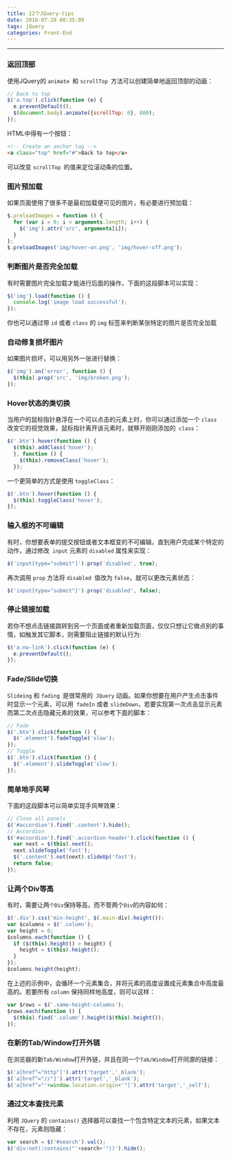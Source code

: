 ```yaml
---
title: 12个JQuery-tips
date: 2016-07-20 00:35:09
tags: jQuery
categories: Front-End
---
```


---

### 返回顶部

使用JQuery的 `animate `和 `scrollTop `方法可以创建简单地返回顶部的动画：

```javascript
// Back to top
$('a.top').click(function (e) {
  e.preventDefault();
  $(document.body).animate({scrollTop: 0}, 800);
});
```

HTML中得有一个按钮：

```html
<!-- Create an anchor tag -->
<a class="top" href="#">Back to top</a>
```
<!--more-->
可以改变 `scrollTop `的值来定位滚动条的位置。

### 图片预加载

如果页面使用了很多不是最初加载便可见的图片，有必要进行预加载：

```javascript
$.preloadImages = function () {
  for (var i = 0; i < arguments.length; i++) {
    $('img').attr('src', arguments[i]);
  }
};
$.preloadImages('img/hover-on.png', 'img/hover-off.png');
```
### 判断图片是否完全加载

有时需要图片完全加载才能进行后面的操作，下面的这段脚本可以实现：

```javascript
$('img').load(function () {
  console.log('image load successful');
});
```

你也可以通过带 `id` 或者 `class` 的 `img` 标签来判断某张特定的图片是否完全加载

### 自动修复损坏图片

如果图片损坏，可以用另外一张进行替换：

```javascript
$('img').on('error', function () {
  $(this).prop('src', 'img/broken.png');
});
```
### Hover状态的类切换

当用户的鼠标指针悬浮在一个可以点击的元素上时，你可以通过添加一个 `class `改变它的视觉效果，鼠标指针离开该元素时，就移开刚刚添加的` class`：

```javascript
$('.btn').hover(function () {
  $(this).addClass('hover');
  }, function () {
    $(this).removeClass('hover');
  });
  ```
一个更简单的方式是使用 `toggleClass`：

```javascript
$('.btn').hover(function () {
  $(this).toggleClass('hover');
});
```
### 输入框的不可编辑

有时，你想要表单的提交按钮或者文本框变的不可编辑，直到用户完成某个特定的动作，通过修改` input` 元素的 `disabled` 属性来实现：

```javascript
$('input[type="submit"]').prop('disabled', true);
```

再次调用 `prop` 方法将 `disabled `值改为 `false`，就可以更改元素状态：

```javascript
$('input[type="submit"]').prop('disabled', false);
```

### 停止链接加载

若你不想点击链接跳转到另一个页面或者重新加载页面，仅仅只想让它做点别的事情，如触发其它脚本，则需要阻止链接的默认行为:

```javascript
$('a.no-link').click(function (e) {
  e.preventDefault();
});
```

### Fade/Slide切换

`Slideing` 和 `fading `是很常用的` JQuery` 动画。如果你想要在用户产生点击事件时显示一个元素，可以用` fadeIn` 或者 `slideDown`，若要实现第一次点击显示元素而第二次点击隐藏元素的效果，可以参考下面的脚本：

```javascript
// Fade
$('.btn').click(function () {
  $('.element').fadeToggle('slow');
});
// Toggle
$('.btn').click(function () {
  $('.element').slideToggle('slow');
});
```

### 简单地手风琴

下面的这段脚本可以简单实现手风琴效果：

```javascript
// Close all panels
$('#accordion').find('.content').hide();
// Accordion
$('#accordion').find('.accordion-header').click(function () {
  var next = $(this).next();
  next.slideToggle('fast');
  $('.content').not(next).slideUp('fast');
  return false;
});
```

### 让两个Div等高

有时，需要让两`个Div`保持等高，而不管两个`Div`的内容如何：

```javascript
$('.div').css('min-height', $(.main-div).height());
var $columns = $('.column');
var height = 0;
$columns.each(function () {
  if ($(this).height() > height) {
    height = $(this).height();
  }
});
$columns.height(height);
```
在上述的示例中，会循环一个元素集合，并将元素的高度设置成元素集合中高度最高的。若要所有 `column` 保持同样地高度，则可以这样：

```javascript
var $rows = $('.same-height-columns');
$rows.each(function () {
  $(this).find('.column').height($(this).height());
});
```

### 在新的Tab/Window打开外链

在浏览器的新`Tab/Window`打开外链，并且在同一个`Tab/Window`打开同源的链接：

```javascript
$('a[href^="http"]').attr('target','_blank');
$('a[href^="//"]').attr('target','_blank');
$('a[href^="'+window.location.origin+'"]').attr('target','_self');
```

### 通过文本查找元素

利用 `JQuery` 的 `contains()` 选择器可以查找一个包含特定文本的元素，如果文本不存在，元素则隐藏：

```javascript
var search = $('#search').val();
$('div:not(:contains("'+search+'"))').hide();
```

